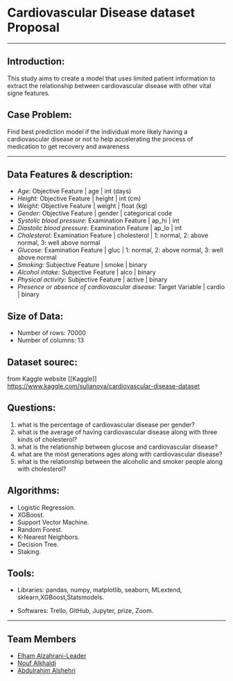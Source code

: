#  Cardiovascular Disease dataset Proposal
<hr>

## Introduction: 
This study aims to create a model that uses limited patient information to extract the relationship between cardiovascular disease with other vital signe features.
## Case Problem:
Find best prediction model if the individual more likely having a cardiovascular disease or not to help accelerating the process of medication to get recovery and awareness

----

 
## Data Features & description:
- *Age*:   Objective Feature | age | int (days)
- *Height:*  Objective Feature | height | int (cm) 
- *Weight:* Objective Feature | weight | float (kg)
- *Gender:* Objective Feature | gender | categorical code
- *Systolic blood pressure:*  Examination Feature | ap_hi | int 
- *Diastolic blood pressure:* Examination Feature | ap_lo | int
- *Cholesterol:* Examination Feature | cholesterol | 1: normal, 2: above normal, 3: well above normal
- *Glucose:* Examination Feature | gluc | 1: normal, 2: above normal, 3: well above normal
- *Smoking:* Subjective Feature | smoke | binary 
- *Alcohol intake:* Subjective Feature | alco | binary
- *Physical activity:* Subjective Feature | active | binary 
- *Presence or absence of cardiovascular disease:* Target Variable | cardio | binary

## Size of Data:
  - Number of rows: 70000
  - Number of columns: 13
## Dataset sourec:
from Kaggle website [[Kaggle]] https://www.kaggle.com/sulianova/cardiovascular-disease-dataset

## Questions:
1. what is the percentage of cardiovascular disease per gender?
2. what is the average of having cardiovascular disease along with three kinds of cholesterol?
3. what is the relationship between glucose and cardiovascular disease?
4. what are the most generations ages along with cardiovascular disease?
5. what is the relationship between the alcoholic and smoker people along with cholesterol?


## Algorithms:
- Logistic Regression.
- XGBoost.
- Support Vector Machine.
- Random Forest.
- K-Nearest Neighbors.
- Decision Tree.
- Staking.

## Tools:
- Libraries: pandas, numpy, matplotlib, seaborn, MLextend, sklearn,XGBoost,Statsmodels.

- Softwares: Trello, GitHub, Jupyter, prize, Zoom.
<hr>


## Team Members
 - [Elham Alzahrani-Leader](https://github.com/infoielham)
 - [Nouf Alkhaldi](https://github.com/Nouf93)
 - [Abdulrahim Alshehri](https://github.com/abdulrahim999)
